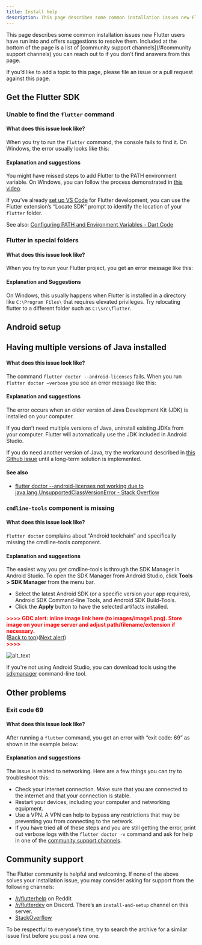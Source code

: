 ```yaml
---
title: Install help
description: This page describes some common installation issues new Flutter users have run into and offers suggestions to resolve them.
---
```


This page describes some common installation issues new Flutter users have run into and offers suggestions to resolve them. Included at the bottom of the page is a list of [community support channels](/#community support channels) you can reach out to if you don’t find answers from this page. <!-- FIXME -->

If you’d like to add a topic to this page, please file an issue or a pull request against this page. 

## Get the Flutter SDK


### Unable to find the `flutter` command


#### What does this issue look like? 

When you try to run the `flutter` command, the console fails to find it. On Windows, the error usually looks like this:


#### Explanation and suggestions

You might have missed steps to add Flutter to the PATH environment variable. On Windows, you can follow the process demonstrated in [this video](https://youtu.be/0SRvmcsRu2w?t=137). 

<!-- TODO: Embed YouTube video  -->

If you’ve already [set up VS Code](https://docs.flutter.dev/get-started/editor) for Flutter development, you can use the Flutter extension’s “Locate SDK” prompt to identify the location of your `flutter` folder.

See also: [Configuring PATH and Environment Variables - Dart Code](https://dartcode.org/docs/configuring-path-and-environment-variables/)


### Flutter in special folders


#### What does this issue look like? 

When you try to run your Flutter project, you get an error message like this: 


#### Explanation and Suggestions

On Windows, this usually happens when Flutter is installed in a directory like `C:\Program Files\` that requires elevated privileges. Try relocating flutter to a different folder such as `C:\src\flutter`.


## Android setup


## Having multiple versions of Java installed


#### What does this issue look like? 

The command `flutter doctor --android-licenses` fails. When you run `flutter doctor –verbose` you see an error message like this:


#### Explanation and suggestions

The error occurs when an older version of Java Development Kit (JDK) is installed on your computer. 

If you don’t need multiple versions of Java, uninstall existing JDKs from your computer. Flutter will automatically use the JDK included in Android Studio. 

If you do need another version of Java, try the workaround described in [this Github issue](https://github.com/flutter/flutter/issues/106416#issuecomment-1522198064) until a long-term solution is implemented. 


#### See also

*   [flutter doctor --android-licenses not working due to java.lang.UnsupportedClassVersionError - Stack Overflow](https://stackoverflow.com/questions/75328050/)


### `cmdline-tools` component is missing


#### What does this issue look like? 

`flutter doctor` complains about “Android toolchain” and specifically missing the cmdline-tools component. 


#### Explanation and suggestions

The easiest way you get cmdline-tools is through the SDK Manager in Android Studio. To open the SDK Manager from Android Studio, click **Tools > SDK Manager** from the menu bar. 



*   Select the latest Android SDK (or a specific version your app requires), Android SDK Command-line Tools, and Android SDK Build-Tools. 
*   Click the **Apply** button to have the selected artifacts installed.



<p id="gdcalert2" ><span style="color: red; font-weight: bold">>>>>  GDC alert: inline image link here (to images/image1.png). Store image on your image server and adjust path/filename/extension if necessary. </span><br>(<a href="#">Back to top</a>)(<a href="#gdcalert3">Next alert</a>)<br><span style="color: red; font-weight: bold">>>>> </span></p>

<!-- FIXME -->
![alt_text](images/image1.png "image_tooltip")


If you're not using Android Studio, you can download tools using the [sdkmanager](https://developer.android.com/studio/command-line/sdkmanager) command-line tool.


## Other problems


### Exit code 69


#### What does this issue look like? 

After running a `flutter` command, you get an error with “exit code: 69” as shown in the example below:


#### Explanation and suggestions

The issue is related to networking. Here are a few things you can try to troubleshoot this:



*   Check your internet connection. Make sure that you are connected to the internet and that your connection is stable.
*   Restart your devices, including your computer and networking equipment.
*   Use a VPN. A VPN can help to bypass any restrictions that may be preventing you from connecting to the network.
*   If you have tried all of these steps and you are still getting the error, print out verbose logs with the `flutter doctor -v` command and ask for help in one of the 
[community support channels](/#community-support-channels). 
<!-- FIXME -->


## Community support

The Flutter community is helpful and welcoming. If none of the above solves your installation issue, you may consider asking for support from the following channels:

*   [/r/flutterhelp](https://www.reddit.com/r/flutterhelp/) on Reddit
*   [/r/flutterdev](https://discord.gg/rflutterdev) on Discord. There’s an `install-and-setup` channel on this server. 
*   [StackOverflow](https://stackoverflow.com/search?q=%5Bflutter%5D+install)

To be respectful to everyone’s time, try to search the archive for a similar issue first before you post a new one. 
